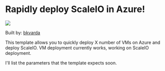 # Rapidly deploy ScaleIO in Azure!

<a href="https://portal.azure.com/#create/Microsoft.Template/uri/https%3A%2F%2Fraw.githubusercontent.com%2Fbkvarda%2Fsioazure%2Fmaster%2Fsioazure%2FTemplates%2FDeploymentTemplate.json" target="_blank">
    <img src="http://azuredeploy.net/deploybutton.png"/>
</a>

Built by: [bkvarda](https://github.com/bkvarda)

This template allows you to quickly deploy X number of VMs on Azure and deploy ScaleIO. VM deployment currently works, working on ScaleIO deployment.  

I'll list the parameters that the template expects soon. 
